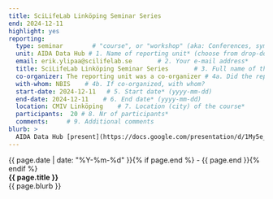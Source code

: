 ```yaml
---
title: SciLifeLab Linköping Seminar Series
end: 2024-12-11
highlight: yes
reporting:
  type: seminar        # "course", or "workshop" (aka: Conferences, symposia, seminars and workshops)
  unit: AIDA Data Hub # 1. Name of reporting unit* (choose from drop-down menu)
  email: erik.ylipaa@scilifelab.se       # 2. Your e-mail address* 	
  title: SciLifeLab Linköping Seminar Series       # 3. Full name of the course/activity*
  co-organizer: The reporting unit was a co-organizer # 4a. Did the reporting unit organize or co-organize the course?* : "The reporting unit was a co-organizer", or "The reporting unit was the main organizer". 	
  with-whom: NBIS    # 4b. If co-organized, with whom?
  start-date: 2024-12-11   # 5. Start date* (yyyy-mm-dd)
  end-date: 2024-12-11    # 6. End date* (yyyy-mm-dd) 	
  location: CMIV Linköping    # 7. Location (city) of the course*
  participants:  20 # 8. Nr of participants*
  comments:     # 9. Additional comments
blurb: >
  AIDA Data Hub [present](https://docs.google.com/presentation/d/1My5e_ha-sWLMecRO8Cq0gmtBIBD41gxg/edit?usp=sharing&ouid=116285713938211495704&rtpof=true&sd=true) the [Data Science Platform](dsp) and some things to think about for [reproducible deep learning](https://docs.google.com/presentation/d/169UBLsn2M1EdAGmUp0blMnX5yRMcRDl2/edit?usp=sharing&ouid=116285713938211495704&rtpof=true&sd=true).
---
```

<span class="small">{{ page.date | date: "%Y-%m-%d" }}{% if page.end %} - {{ page.end }}{% endif %}</span>  
<strong>{{ page.title }}</strong>  
{{ page.blurb }}
